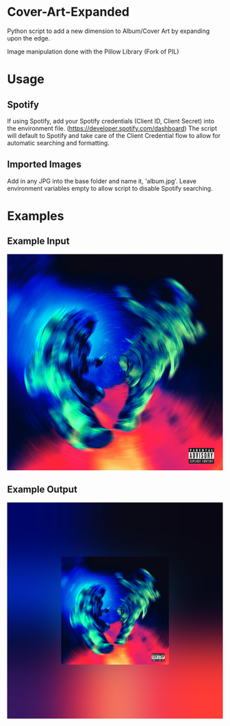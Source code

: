 # Cover-Art-Expanded
Python script to add a new dimension to Album/Cover Art by expanding upon the edge.

Image manipulation done with the Pillow Library (Fork of PIL)

# Usage
## Spotify
If using Spotify, add your Spotify credentials (Client ID, Client Secret) into the environment file. (https://developer.spotify.com/dashboard) The script will default to Spotify and take care of the Client Credential flow to allow for automatic searching and formatting.
## Imported Images
Add in any JPG into the base folder and name it, 'album.jpg'. Leave environment variables empty to allow script to disable Spotify searching.
# Examples
## Example Input
![Input Image](/examples/input.jpg)
## Example Output
![Input Image](/examples/output.jpg)

